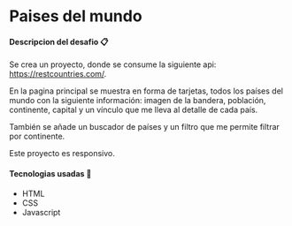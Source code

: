 # Paises del mundo

#### Descripcion del desafio 📋

Se crea un proyecto, donde se consume la siguiente api: https://restcountries.com/. 

En la pagina principal se muestra en forma de tarjetas, todos los países del mundo con la siguiente información: imagen de la bandera, población, continente, capital y un vínculo que me lleva al detalle de cada país.

También se añade un buscador de países y un filtro que me permite filtrar por continente.

Este proyecto es responsivo.

#### Tecnologias usadas 🔧

* HTML
* CSS
* Javascript
